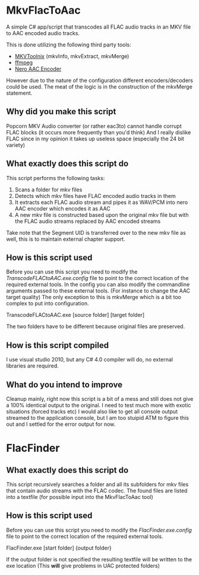 MkvFlacToAac
============

A simple C# app/script that transcodes all FLAC audio tracks in an MKV file to AAC encoded audio tracks.

This is done utilizing the following third party tools:

* [MKVToolnix](http://www.bunkus.org/videotools/mkvtoolnix/) (mkvInfo, mkvExtract, mkvMerge)
* [ffmpeg](http://www.ffmpeg.org/)
* [Nero AAC Encoder](http://www.nero.com/enu/company/about-nero/nero-aac-codec.php)

However due to the nature of the configuration different encoders/decoders could be used.
The meat of the logic is in the construction of the mkvMerge statement.

Why did you make this script
----------------------------

Popcorn MKV Audio converter (or rather eac3to) cannot handle corrupt FLAC blocks (it occurs more frequently than you'd think)
And I really dislike FLAC since in my opinion it takes up useless space (especially the 24 bit variety)


What exactly does this script do
--------------------------------

This script performs the following tasks:

1. Scans a folder for mkv files
2. Detects which mkv files have FLAC encoded audio tracks in them
3. It extracts each FLAC audio stream and pipes it as WAV/PCM into nero AAC encoder which encodes it as AAC
4. A new mkv file is constructed based upon the original mkv file but with the FLAC audio streams replaced by AAC encoded streams

Take note that the Segment UID is transferred over to the new mkv file as well, this is to maintain external chapter support.


How is this script used
-----------------------

Before you can use this script you need to modify the *TranscodeFLACtoAAC.exe.config* file to point to the correct location of the required external tools. In the config you can also modify the commandline arguments passed to these external tools. (For instance to change the AAC target quality) The only exception to this is mkvMerge which is a bit too complex to put into configuration.

TranscodeFLACtoAAC.exe [source folder] [target folder]

The two folders have to be different because original files are preserved.


How is this script compiled
---------------------------

I use visual studio 2010, but any C# 4.0 compiler will do, no external libraries are required.


What do you intend to improve
-----------------------------

Cleanup mainly, right now this script is a bit of a mess and still does not give a 100% identical output to the original.
I need to test much more with exotic situations (forced tracks etc)
I would also like to get all console output streamed to the application console, but I am too stuipid ATM to figure this out and I settled for the error output for now.


FlacFinder
==========

What exactly does this script do
--------------------------------

This script recursively searches a folder and all its subfolders for mkv files that contain audio streams with the FLAC codec.
The found files are listed into a textfile (for possible input into the MkvFlacToAac tool)

How is this script used
-----------------------

Before you can use this script you need to modify the *FlacFinder.exe.config* file to point to the correct location of the required external tools.

FlacFinder.exe [start folder] {output folder}

If the output folder is not specified the resulting textfile will be written to the exe location (This **will** give problems in UAC protected folders)
